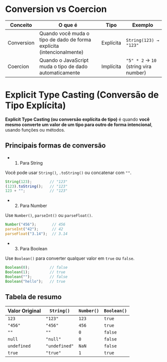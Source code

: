 # Conversion vs Coercion

| Conceito   | O que é                                                               | Tipo      | Exemplo                               |
| ---------- | --------------------------------------------------------------------- | --------- | ------------------------------------- |
| Conversion | Quando você muda o tipo de dado de forma explícita (intencionalmente) | Explícita | `String(123) → "123"`                 |
| Coercion   | Quando o JavaScript muda o tipo de dado automaticamente               | Implícita | `"5" * 2` → `10` (string vira number) |



# Explicit Type Casting (Conversão de Tipo Explícita)

**Explicit Type Casting (ou conversão explícita de tipo)** é quando **você mesmo converte um valor de um tipo para outro de forma intencional**, usando funções ou métodos.

##  Principais formas de conversão
- 1. Para String
   
Você pode usar `String()`, `.toString()` ou concatenar com `""`.
```javascript
String(123);        // "123"
(123).toString();   // "123"
123 + "";           // "123"
```
- 2. Para Number
 
Use `Number()`, `parseInt()` ou `parseFloat()`.
 ```javascript
Number("456");       // 456
parseInt("42");      // 42
parseFloat("3.14");  // 3.14
```
- 3. Para Boolean
  
Use `Boolean()` para converter qualquer valor em `true` ou `false`.
 ```javascript
Boolean(0);         // false
Boolean(1);         // true
Boolean("");        // false
Boolean("hello");   // true
```
## Tabela de resumo

| Valor Original | `String()`    | `Number()` | `Boolean()` |
| -------------- | ------------- | ---------- | ----------- |
| `123`          | `"123"`       | `123`      | `true`      |
| `"456"`        | `"456"`       | `456`      | `true`      |
| `""`           | `""`          | `0`        | `false`     |
| `null`         | `"null"`      | `0`        | `false`     |
| `undefined`    | `"undefined"` | `NaN`      | `false`     |
| `true`         | `"true"`      | `1`        | `true`      |

